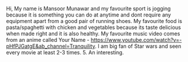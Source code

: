 Hi, My name is Mansoor Munawar and my favourite sport is jogging because it is something you can do at anytime and dont require any equipment apart from a good pair of running shoes. My favourite food is pasta/spaghetti with chicken and vegetables because its taste delicious when made right and it is also healthy. My favourite music video comes from an anime called Your Name - https://www.youtube.com/watch?v=-pHfPJGatgE&ab_channel=Tranquility. I am big fan of Star wars and seen every movie at least 2-3 times. 5. An interesting.
